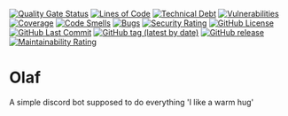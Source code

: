 [![Quality Gate Status](https://sonar.rainbowlabs.net/api/project_badges/measure?project=Olaf&metric=alert_status)](https://sonar.rainbowlabs.net/dashboard?id=Olaf)
[![Lines of Code](https://sonar.rainbowlabs.net/api/project_badges/measure?project=Olaf&metric=ncloc)](https://sonar.rainbowlabs.net/dashboard?id=Olaf)
[![Technical Debt](https://sonar.rainbowlabs.net/api/project_badges/measure?project=Olaf&metric=sqale_index)](https://sonar.rainbowlabs.net/dashboard?id=Olaf)
[![Vulnerabilities](https://sonar.rainbowlabs.net/api/project_badges/measure?project=Olaf&metric=vulnerabilities)](https://sonar.rainbowlabs.net/dashboard?id=Olaf)
[![Coverage](https://sonar.rainbowlabs.net/api/project_badges/measure?project=Olaf&metric=coverage)](https://sonar.rainbowlabs.net/dashboard?id=Olaf)
[![Code Smells](https://sonar.rainbowlabs.net/api/project_badges/measure?project=Olaf&metric=code_smells)](https://sonar.rainbowlabs.net/dashboard?id=Olaf)
[![Bugs](https://sonar.rainbowlabs.net/api/project_badges/measure?project=Olaf&metric=bugs)](https://sonar.rainbowlabs.net/dashboard?id=Olaf)
[![Security Rating](https://sonar.rainbowlabs.net/api/project_badges/measure?project=Olaf&metric=security_rating)](https://sonar.rainbowlabs.net/dashboard?id=Olaf)
[![GitHub License](https://img.shields.io/github/license/stoffel2107/Olaf.svg)](https://github.com/rainbow-laboratories/Olaf)
[![GitHub Last Commit](https://img.shields.io/github/last-commit/stoffel2107/Olaf.svg)](https://github.com/rainbow-laboratories/Olaf)
[![GitHub tag (latest by date)](https://img.shields.io/github/tag-date/stoffel2107/Olaf.svg)](https://github.com/rainbow-laboratories/Olaf)
[![GitHub release](https://img.shields.io/github/release/stoffel2107/Olaf.svg)](https://github.com/rainbow-laboratories/Olaf)
[![Maintainability Rating](https://sonar.rainbowlabs.net/api/project_badges/measure?project=Olaf&metric=sqale_rating)](https://sonar.rainbowlabs.net/dashboard?id=Olaf)

# Olaf

A simple discord bot supposed to do everything 'I like a warm hug'
